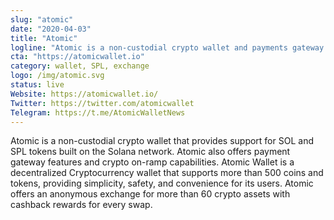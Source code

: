 ```yaml
---
slug: "atomic"
date: "2020-04-03"
title: "Atomic"
logline: "Atomic is a non-custodial crypto wallet and payments gateway that supports SOL and SPL tokens."
cta: "https://atomicwallet.io"
category: wallet, SPL, exchange
logo: /img/atomic.svg
status: live
Website: https://atomicwallet.io/
Twitter: https://twitter.com/atomicwallet
Telegram: https://t.me/AtomicWalletNews
---
```


Atomic is a non-custodial crypto wallet that provides support for SOL and SPL tokens built on the Solana network. Atomic also offers payment gateway features and crypto on-ramp capabilities.
Atomic Wallet is a decentralized Cryptocurrency wallet that supports more than 500 coins and tokens, providing simplicity, safety, and convenience for its users. Atomic offers an anonymous exchange for more than 60 crypto assets with cashback rewards for every swap.
